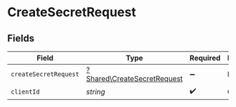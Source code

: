 # CreateSecretRequest


## Fields

| Field                                                                     | Type                                                                      | Required                                                                  | Description                                                               |
| ------------------------------------------------------------------------- | ------------------------------------------------------------------------- | ------------------------------------------------------------------------- | ------------------------------------------------------------------------- |
| `createSecretRequest`                                                     | [?Shared\CreateSecretRequest](../../Models/Shared/CreateSecretRequest.md) | :heavy_minus_sign:                                                        | N/A                                                                       |
| `clientId`                                                                | *string*                                                                  | :heavy_check_mark:                                                        | Client ID                                                                 |